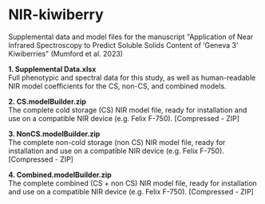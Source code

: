 # NIR-kiwiberry
Supplemental data and model files for the manuscript "Application of Near Infrared Spectroscopy to Predict Soluble Solids Content of ‘Geneva 3’ Kiwiberries" (Mumford et al. 2023)

**1. Supplemental Data.xlsx**  
Full phenotypic and spectral data for this study, as well as human-readable NIR model coefficients for the CS, non-CS, and combined models.

**2. CS.modelBuilder.zip**  
The complete cold storage (CS) NIR model file, ready for installation and use on a compatible NIR device (e.g. Felix F-750). [Compressed - ZIP]

**3. NonCS.modelBuilder.zip**  
The complete non-cold storage (non CS) NIR model file, ready for installation and use on a compatible NIR device (e.g. Felix F-750). [Compressed - ZIP]

**4. Combined.modelBuilder.zip**  
The complete combined (CS + non CS) NIR model file, ready for installation and use on a compatible NIR device (e.g. Felix F-750). [Compressed - ZIP]
